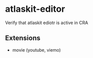 # atlaskit-editor

Verify that atlaskit ediotr is active in CRA

## Extensions

- movie (youtube, viemo)
